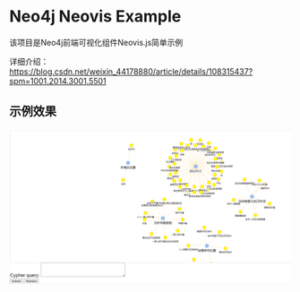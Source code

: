 # Neo4j Neovis Example

该项目是Neo4j前端可视化组件Neovis.js简单示例

详细介绍：
https://blog.csdn.net/weixin_44178880/article/details/108315437?spm=1001.2014.3001.5501



## 示例效果

![1610269575891](pic/示例.png)